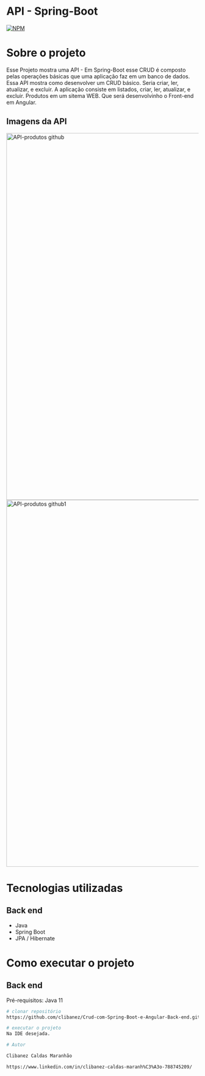 # API - Spring-Boot
[![NPM](https://img.shields.io/npm/l/react)](https://github.com/clibanez/Crud-com-Spring-Boot-e-Angular-Back-end/blob/master/LICENSE)

# Sobre o projeto

Esse Projeto mostra uma API - Em Spring-Boot esse CRUD é composto pelas operações básicas que uma aplicação faz em um banco de dados. 
Essa API mostra como desenvolver um CRUD básico. Seria criar, ler, atualizar, e excluir.
A aplicação consiste em listados, criar, ler, atualizar, e excluir. Produtos em um sitema WEB. Que será desenvolvinho o Front-end em Angular.

## Imagens da API
<img width="960" alt="API-produtos github" src="https://user-images.githubusercontent.com/81769139/146960352-9e7f8341-60c6-421d-bced-25b22f46b314.png">


<img width="960" alt="API-produtos github1" src="https://user-images.githubusercontent.com/81769139/146960722-f8b6d2aa-3e87-4b8e-9a27-d0d76c2ef557.png">

# Tecnologias utilizadas
## Back end
- Java
- Spring Boot
- JPA / Hibernate
# Como executar o projeto

## Back end
Pré-requisitos: Java 11

```bash
# clonar repositório
https://github.com/clibanez/Crud-com-Spring-Boot-e-Angular-Back-end.git

# executar o projeto
Na IDE desejada.

# Autor

Clibanez Caldas Maranhão

https://www.linkedin.com/in/clibanez-caldas-maranh%C3%A3o-788745209/

